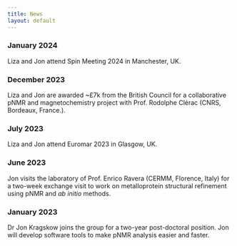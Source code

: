 ```yaml
---
title: News
layout: default
---
```


<div class="row">
<h3>January 2024</h3>
<p>
   Liza and Jon attend Spin Meeting 2024 in Manchester, UK.
</p>
</div>

<div class="row">
<h3>December 2023</h3>
<p>
    Liza and Jon are awarded ~£7k from the British Council for a collaborative pNMR and magnetochemistry project with Prof. Rodolphe Clérac (CNRS, Bordeaux, France.).
</p>
</div>

<div class="row">
<h3>July 2023</h3>
<p>
   Liza and Jon attend Euromar 2023 in Glasgow, UK.
</p>
</div>

<div class="row">
<h3>June 2023</h3>
<p>
   Jon visits the laboratory of Prof. Enrico Ravera (CERMM, Florence, Italy) for a two-week exchange visit to work on metalloprotein structural refinement using pNMR and <i>ab initio</i> methods.
</p>
</div>

<div class="row">
<h3>January 2023</h3>
<p>
   Dr Jon Kragskow joins the group for a two-year post-doctoral position. Jon will develop software tools to make pNMR analysis easier and faster.
</p>
</div>